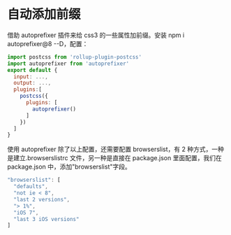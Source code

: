 # 自动添加前缀

借助 autoprefixer 插件来给 css3 的一些属性加前缀。安装 npm i autoprefixer@8 --D，配置：

```js
import postcss from 'rollup-plugin-postcss'
import autoprefixer from 'autoprefixer'
export default {
  input: ...,
  output: ...,
  plugins:[
    postcss({
      plugins: [
        autoprefixer()
      ]
    })
  ]
}
```

使用 autoprefixer 除了以上配置，还需要配置 browserslist，有 2 种方式，一种是建立.browserslistrc 文件，另一种是直接在 package.json 里面配置，我们在 package.json 中，添加"browserslist"字段。

```js
"browserslist": [
  "defaults",
  "not ie < 8",
  "last 2 versions",
  "> 1%",
  "iOS 7",
  "last 3 iOS versions"
]
```
